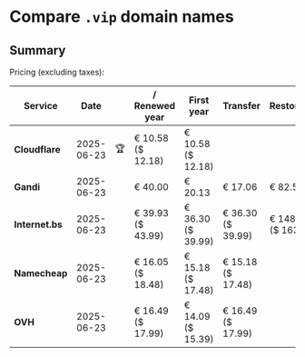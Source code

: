 # Compare `.vip` domain names

## Summary

Pricing (excluding taxes):

| Service | Date |  | / Renewed year | First year | Transfer | Restoration |
|--|--|--|--|--|--|--|
| **Cloudflare** | 2025-06-23 | 🏆 | € 10.58<br>($ 12.18) | € 10.58<br>($ 12.18) |  |  |
| **Gandi** | 2025-06-23 |  | € 40.00 | € 20.13 | € 17.06 | € 82.51 |
| **Internet.bs** | 2025-06-23 |  | € 39.93<br>($ 43.99) | € 36.30<br>($ 39.99) | € 36.30<br>($ 39.99) | € 148.85<br>($ 163.99) |
| **Namecheap** | 2025-06-23 |  | € 16.05<br>($ 18.48) | € 15.18<br>($ 17.48) | € 15.18<br>($ 17.48) |  |
| **OVH** | 2025-06-23 |  | € 16.49<br>($ 17.99) | € 14.09<br>($ 15.39) | € 16.49<br>($ 17.99) |  |
